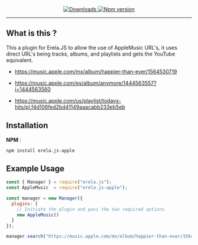 <div align = "center">
<a href="https://www.npmjs.com/package/erela.js-apple">
<img src="https://img.shields.io/npm/dw/erela.js-apple?color=CC3534&logo=npm&style=for-the-badge" alt="Downloads">
</a>

<a href="https://www.npmjs.com/package/erela.js-apple">
<img src="https://img.shields.io/npm/v/erela.js-apple?color=red&label=Version&logo=npm&style=for-the-badge" alt="Npm version">
</a>
<br>


<hr>
</div>

## What is this ?

This a plugin for Erela.JS to allow the use of AppleMusic URL's, it uses direct URL's being tracks, albums, and playlists and gets the YouTube equivalent.  


- https://music.apple.com/mx/album/happier-than-ever/1564530719

- https://music.apple.com/es/album/anymore/1444563557?i=1444563560

- https://music.apple.com/us/playlist/todays-hits/pl.f4d106fed2bd41149aaacabb233eb5eb
## Installation

**NPM** :

`npm install erela.js-apple`
## Example Usage

```javascript
const { Manager } = require("erela.js");
const AppleMusic  = require("erela.js-apple");

const manager = new Manager({
  plugins: [
    // Initiate the plugin and pass the two required options.
    new AppleMusic()
  ]
});

manager.search("https://music.apple.com/mx/album/happier-than-ever/1564530719");
```